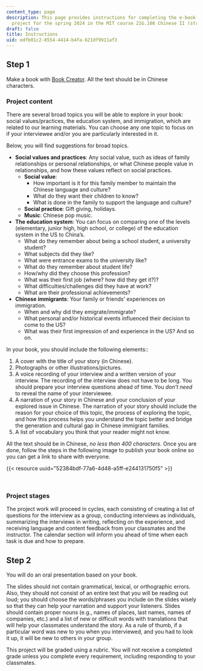```yaml
---
content_type: page
description: This page provides instructions for completing the e-book-creating student
  project for the spring 2024 in the MIT course 21G.108 Chinese II (streag, 2024.
draft: false
title: Instructions
uid: edfb01c2-8554-4414-b4fa-621df9911af3
---
```

## Step 1

Make a book with [Book Creator](https://bookcreator.com/). All the text should be in Chinese characters.

### Project content

There are several broad topics you will be able to explore in your book: social values/practices, the education system, and immigration, which are related to our learning materials. You can choose any one topic to focus on if your interviewee and/or you are particularly interested in it.

Below, you will find suggestions for broad topics.

- **Social values and practices**: Any social value, such as ideas of family relationships or personal relationships, or what Chinese people value in relationships, and how these values reflect on social practices.
    - **Social value**: 
        - How important is it for this family member to maintain the Chinese language and culture? 
        - What do they want their children to know? 
        - What is done in the family to support the language and culture? 
    - **Social practice**: Gift giving, holidays. 
    - **Music**: Chinese pop music.
- **The education system**: You can focus on comparing one of the levels (elementary, junior high, high school, or college) of the education system in the US to China’s. 
    - What do they remember about being a school student, a university student? 
    - What subjects did they like? 
    - What were entrance exams to the university like? 
    - What do they remember about student life? 
    - How/why did they choose this profession? 
    - What was their first job (where? how did they get it?)? 
    - What difficulties/challenges did they have at work? 
    - What are their professional achievements?
- **Chinese immigrants**: Your family or friends' experiences on immigration. 
    - When and why did they emigrate/immigrate? 
    - What personal and/or historical events influenced their decision to come to the US? 
    - What was their first impression of and experience in the US? And so on.

In your book, you should include the following elements:: 

1. A cover with the title of your story (in Chinese).
2. Photographs or other illustrations/pictures.
3. A voice recording of your interview and a written version of your interview. The recording of the interview does not have to be long. You should prepare your interview questions ahead of time. You *don’t need* to reveal the name of your interviewee. 
4. A narration of your story in Chinese and your conclusion of your explored issue in Chinese. The narration of your story should include the reason for your choice of this topic, the process of exploring the topic, and how this process helps you understand the topic better and bridge the generation and cultural gap in Chinese immigrant families.
5. A list of vocabulary you think that your reader might not know.

All the text should be in Chinese, *no less than 400 characters*. Once you are done, follow the steps in the following image to publish your book online so you can get a link to share with everyone.

{{< resource uuid="52384bdf-77a6-4d48-a5ff-e244131750f5" >}}

 

### Project stages

The project work will proceed in cycles, each consisting of creating a list of questions for the interview as a group, conducting interviews as individuals, summarizing the interviews in writing, reflecting on the experience, and receiving language and content feedback from your classmates and the instructor. The calendar section will inform you ahead of time when each task is due and how to prepare.

## Step 2

You will do an oral presentation based on your book.

The slides should not contain grammatical, lexical, or orthographic errors. Also, they should not consist of an entire text that you will be reading out loud; you should choose the words/phrases you include on the slides wisely so that they can help your narration and support your listeners. Slides should contain proper nouns (e.g., names of places, last names, names of companies, etc.) and a list of new or difficult words with translations that will help your classmates understand the story. As a rule of thumb, if a particular word was new to you when you interviewed, and you had to look it up, it will be new to others in your group.

This project will be graded using a rubric. You will not receive a completed grade unless you complete every requirement, including responding to your classmates.